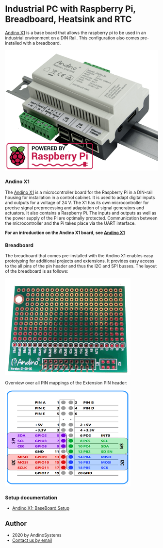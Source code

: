 Industrial PC with Raspberry Pi, Breadboard, Heatsink and RTC
==========

[Andino X1][1] is a base board that allows the raspberry pi to be used in an industrial environment on a DIN Rail. This configuration also comes pre-installed with a breadboard.

![Andino X1 - Raspberry Pi on DIN Rail](Andino-X1-Raspberry-Pi-in-der-industrie.png)  

### Andino X1
The [Andino X1][1] is a microcontroller board for the Raspberry Pi in a DIN-rail housing for installation in a control cabinet. It is used to adapt digital inputs and outputs for a voltage of 24 V. The X1 has its own microcontroller for precise signal preprocessing and adaptation of signal generators and actuators. It also contains a Raspberry Pi. The inputs and outputs as well as the power supply of the Pi are optimally protected. Communication between the microcontroller and the Pi takes place via the UART interface.

**For an introduction on the Andino X1 board, see [Andino X1](../../)**

### Breadboard
The breadboard that comes pre-installed with the Andino X1 enables easy prototyping for additional projects and extensions. It provides easy access to the all pins of the pin header and thus the I2C and SPI busses. The layout of the breadboard is as follows:

<img src="./breadboard-extension-small.png" width="414" height="320">

Overview over all PIN mappings of the Extension PIN header:

<img src="./Extension-Pinout.png" width="414" height="320">

### Setup documentation

- [Andino X1: BaseBoard Setup](../../BaseBoard)

Author
-----

* 2020 by AndinoSystems
* [Contact us by email](mailto:info@andino.systems)

[1]:https://andino.systems/andino-x1/

